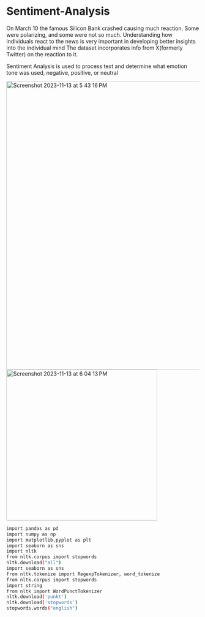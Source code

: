 # Sentiment-Analysis
On March 10 the famous Silicon Bank crashed causing much reaction. Some were polarizing, and some were not so much. Understanding how individuals react to the news is very important in developing better insights into the individual mind
The dataset incorporates info from X(formerly Twitter) on the reaction to it.

Sentiment Analysis is used to process text and determine what emotion tone was used, negative, positive, or neutral  




<img width="753" alt="Screenshot 2023-11-13 at 5 43 16 PM" src="https://github.com/FrancoRamirezz/Sentiment-Analysis/assets/96508706/8fbdb3ea-62a8-4dda-a84e-702a4c6fbfb3">





<img width="394" alt="Screenshot 2023-11-13 at 6 04 13 PM" src="https://github.com/FrancoRamirezz/Sentiment-Analysis/assets/96508706/a81797f8-00ae-46d8-bda7-a939113f1e45">


```bash
import pandas as pd
import numpy as np
import matplotlib.pyplot as plt
import seaborn as sns
import nltk 
from nltk.corpus import stopwords 
nltk.download("all")
import seaborn as sns
from nltk.tokenize import RegexpTokenizer, word_tokenize
from nltk.corpus import stopwords 
import string
from nltk import WordPunctTokenizer
nltk.download('punkt')
nltk.download('stopwords')
stopwords.words("english")
